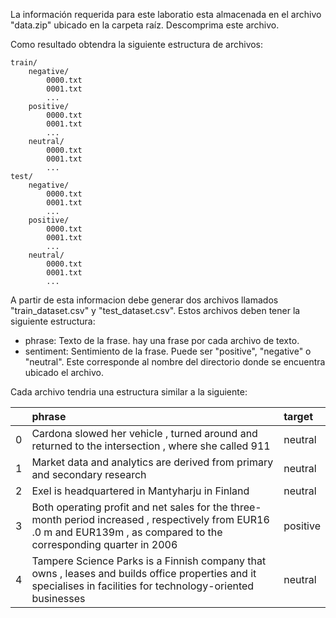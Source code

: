 La información requerida para este laboratio esta almacenada en el archivo 
"data.zip" ubicado en la carpeta raíz. Descomprima este archivo.

Como resultado obtendra la siguiente estructura de archivos:

```
train/
    negative/
        0000.txt
        0001.txt
        ...
    positive/
        0000.txt
        0001.txt
        ...
    neutral/
        0000.txt
        0001.txt
        ...
test/
    negative/
        0000.txt
        0001.txt
        ...
    positive/
        0000.txt
        0001.txt
        ...
    neutral/
        0000.txt
        0001.txt
        ...
```

A partir de esta informacion debe generar dos archivos llamados "train_dataset.csv" y 
"test_dataset.csv". Estos archivos deben tener la siguiente estructura:

* phrase: Texto de la frase. hay una frase por cada archivo de texto.
* sentiment: Sentimiento de la frase. Puede ser "positive", "negative" o "neutral". Este corresponde al nombre del directorio donde se encuentra ubicado el archivo.

Cada archivo tendria una estructura similar a la siguiente:

|    | phrase                                                                                                                                                                 | target   |
|---:|:-----------------------------------------------------------------------------------------------------------------------------------------------------------------------|:---------|
|  0 | Cardona slowed her vehicle , turned around and returned to the intersection , where she called 911                                                                     | neutral  |
|  1 | Market data and analytics are derived from primary and secondary research                                                                                              | neutral  |
|  2 | Exel is headquartered in Mantyharju in Finland                                                                                                                         | neutral  |
|  3 | Both operating profit and net sales for the three-month period increased , respectively from EUR16 .0 m and EUR139m , as compared to the corresponding quarter in 2006 | positive |
|  4 | Tampere Science Parks is a Finnish company that owns , leases and builds office properties and it specialises in facilities for technology-oriented businesses         | neutral  |

